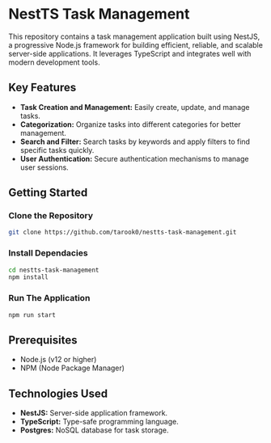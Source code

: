 # NestTS Task Management

This repository contains a task management application built using NestJS, a progressive Node.js framework for building efficient, reliable, and scalable server-side applications. It leverages TypeScript and integrates well with modern development tools.

## Key Features
- **Task Creation and Management:** Easily create, update, and manage tasks.
- **Categorization:** Organize tasks into different categories for better management.
- **Search and Filter:** Search tasks by keywords and apply filters to find specific tasks quickly.
- **User Authentication:** Secure authentication mechanisms to manage user sessions.

## Getting Started

### Clone the Repository
```bash
git clone https://github.com/tarook0/nestts-task-management.git
```
### Install Dependacies
```bash
cd nestts-task-management
npm install
```
### Run The Application
```bash
npm run start
```
## Prerequisites
- Node.js (v12 or higher)
- NPM (Node Package Manager)

## Technologies Used
- **NestJS:** Server-side application framework.
- **TypeScript:** Type-safe programming language.
- **Postgres:** NoSQL database for task storage.

